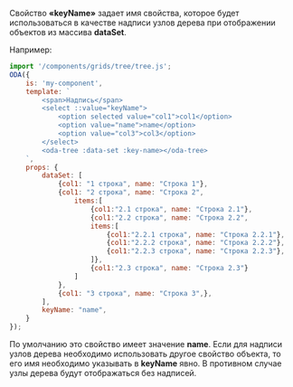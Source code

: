 Свойство **«keyName»** задает имя свойства, которое будет использоваться в качестве надписи узлов дерева при отображении объектов из массива **dataSet**.

Например:

```javascript _run_line_edit_loadoda_[my-component.js]_h=140_
import '/components/grids/tree/tree.js';
ODA({
    is: 'my-component',
    template: `
        <span>Надпись</span>
        <select ::value="keyName">
            <option selected value="col1">col1</option>
            <option value="name">name</option>
            <option value="col3">col3</option>
        </select>
        <oda-tree :data-set :key-name></oda-tree>
    `,
    props: {
        dataSet: [
            {col1: "1 строка", name: "Cтрока 1"},
            {col1: "2 строка", name: "Cтрока 2",
                items:[
                    {col1:"2.1 строка", name: "Cтрока 2.1"},
                    {col1:"2.2 строка", name: "Cтрока 2.2",
                    items:[
                        {col1:"2.2.1 строка", name: "Cтрока 2.2.1"},
                        {col1:"2.2.2 строка", name: "Cтрока 2.2.2"},
                        {col1:"2.2.3 строка", name: "Cтрока 2.2.3"},
                    ]},
                    {col1:"2.3 строка", name: "Cтрока 2.3"}
                ]
            },
            {col1: "3 строка", name: "Cтрока 3",},
        ],
        keyName: "name",
    }
});
```

По умолчанию это свойство имеет значение **name**. Если для надписи узлов дерева необходимо использовать другое свойство объекта, то его имя необходимо указывать в **keyName** явно. В противном случае узлы дерева будут отображаться без надписей.
